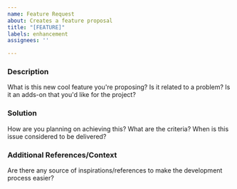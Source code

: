 ```yaml
---
name: Feature Request
about: Creates a feature proposal
title: "[FEATURE]"
labels: enhancement
assignees: ''

---
```


### Description

What is this new cool feature you're proposing? Is it related to a problem? Is it an adds-on that you'd like for the project?

### Solution

How are you planning on achieving this? What are the criteria? When is this issue considered to be delivered?

### Additional References/Context

Are there any source of inspirations/references to make the development process easier?
